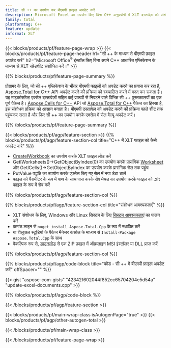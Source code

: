 ```yaml
---
title: सी ++ का उपयोग कर बीएमपी फ़ाइल अपडेट करें
description: Microsoft Excel का उपयोग किए बिना C++ अनुप्रयोगों में XLT दस्तावेज़ को संशोधित करें.
family: total
platformtag: C++
feature: update
informat: XLT
---
```

{{< blocks/products/pf/feature-page-wrap >}}
{{< blocks/products/pf/feature-page-header h1="सी ++ के माध्यम से बीएमपी फ़ाइल अपडेट करें" h2="Microsoft Office<sup>&reg;</sup> इंस्टॉल किए बिना अपने C++ आधारित एप्लिकेशन के माध्यम से XLT स्प्रेडशीट संशोधित करें।" >}}

{{% blocks/products/pf/feature-page-summary %}}

प्रोग्रामर के लिए, जो सी ++ एप्लिकेशन के भीतर बीएमपी फाइलों को अपडेट करने का प्रयास कर रहा है, [Aspose.Total for C++](https://products.aspose.com/total/cpp/) API अपडेट करने की प्रक्रिया को स्वचालित करने में मदद कर सकता है। यह माइक्रोसॉफ्ट एक्सेल दस्तावेज़ों सहित कई प्रारूपों से निपटने वाले विभिन्न सी ++ पुस्तकालयों का एक पूर्ण पैकेज है। [Aspose.Cells for C++](https://products.aspose.com/cells/cpp/) API जो [Aspose.Total for C++](https://products.aspose.com/total/cpp/) पैकेज का हिस्सा है, इस संशोधन प्रक्रिया को आसान बनाता है। बीएमपी दस्तावेज़ को अपडेट करने की प्रक्रिया पहले शीट तक पहुंचकर सरल है और फिर सी ++ का उपयोग करके एक्सेल में सेल वैल्यू अपडेट करें।

{{% /blocks/products/pf/feature-page-summary %}}

{{< blocks/products/pf/agp/feature-section >}}
{{% blocks/products/pf/agp/feature-section-col title="C++ में XLT फाइल को कैसे अपडेट करें" %}}

- [CreateIWorkbook](https://reference.aspose.com/cells/cpp/class/aspose.cells.factory#a93f7282b976d2a001d44198dedaceee8) का उपयोग करके XLT फ़ाइल लोड करें
- GetIWorksheets()->GetObjectByIndex(0) का उपयोग करके प्रासंगिक [Worksheet](https://reference.aspose.com/cells/cpp/class/aspose.cells.i_worksheet) और GetICells()->GetObjectByIndex का उपयोग करके प्रासंगिक सेल तक पहुंच
- PutValue पद्धति का उपयोग करके एक्सेस किए गए सेल में नया डेटा डालें
- फाइल को पैरामीटर के रूप में पाथ के साथ पास करके सेव मेथड का उपयोग करके फाइल को .xlt फाइल के रूप में सेव करें

{{% /blocks/products/pf/agp/feature-section-col %}}

{{% blocks/products/pf/agp/feature-section-col title="संशोधन आवश्यकताएँ" %}}

- XLT संशोधन के लिए, Windows और Linux सिस्टम के लिए [सिस्टम आवश्यकताएं](https://docs.aspose.com/cells/cpp/system-requirements/) का पालन करें 
- कमांड लाइन से ```nuget install Aspose.Total.Cpp``` के रूप में स्थापित करें
- या विज़ुअल स्टूडियो के पैकेज मैनेजर कंसोल के माध्यम से ```Install-Package Aspose.Total.Cpp``` के साथ
- वैकल्पिक रूप से, [डाउनलोड](https://releases.aspose.com/cells/cpp) से एक ZIP फ़ाइल में ऑफ़लाइन MSI इंस्टॉलर या DLL प्राप्त करें

{{% /blocks/products/pf/agp/feature-section-col %}}

{{% blocks/products/pf/agp/code-block title="कोड - सी ++ में बीएमपी फ़ाइल अपडेट करें" offSpacer="" %}}

{{< gist "aspose-com-gists" "42342f602044f852ec65704204e5d54a" "update-excel-documents.cpp" >}}

{{% /blocks/products/pf/agp/code-block %}}

{{< /blocks/products/pf/agp/feature-section >}}

{{< blocks/products/pf/main-wrap-class isAutogenPage="true" >}}
{{< blocks/products/pf/agp/other-autogen-total >}}

{{< /blocks/products/pf/main-wrap-class >}}

{{< /blocks/products/pf/feature-page-wrap >}}